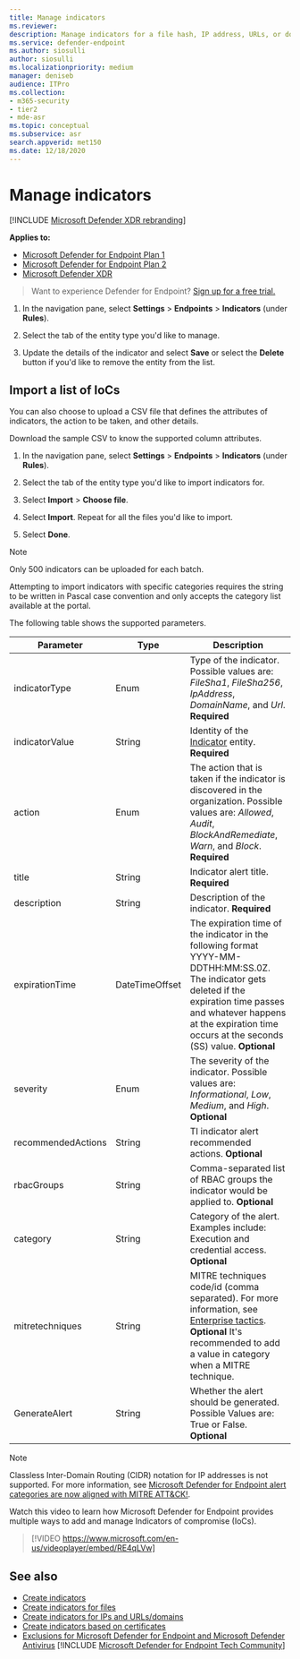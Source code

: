 ```yaml
---
title: Manage indicators
ms.reviewer:
description: Manage indicators for a file hash, IP address, URLs, or domains that define the detection, prevention, and exclusion of entities.
ms.service: defender-endpoint
ms.author: siosulli
author: siosulli
ms.localizationpriority: medium
manager: deniseb
audience: ITPro
ms.collection: 
- m365-security
- tier2
- mde-asr
ms.topic: conceptual
ms.subservice: asr
search.appverid: met150
ms.date: 12/18/2020
---
```


# Manage indicators

[!INCLUDE [Microsoft Defender XDR rebranding](../includes/microsoft-defender.md)]


**Applies to:**
- [Microsoft Defender for Endpoint Plan 1](microsoft-defender-endpoint.md)
- [Microsoft Defender for Endpoint Plan 2](microsoft-defender-endpoint.md)
- [Microsoft Defender XDR](/defender-xdr)


> Want to experience Defender for Endpoint? [Sign up for a free trial.](https://www.microsoft.com/WindowsForBusiness/windows-atp?ocid=docs-wdatp-automationexclusionlist-abovefoldlink)

1. In the navigation pane, select **Settings** \> **Endpoints** \> **Indicators** (under **Rules**).

2. Select the tab of the entity type you'd like to manage.

3. Update the details of the indicator and select **Save** or select the **Delete** button if you'd like to remove the entity from the list.

## Import a list of IoCs

You can also choose to upload a CSV file that defines the attributes of indicators, the action to be taken, and other details.

Download the sample CSV to know the supported column attributes.

1. In the navigation pane, select **Settings** \> **Endpoints** \> **Indicators** (under **Rules**).

2. Select the tab of the entity type you'd like to import indicators for.

3. Select **Import** \> **Choose file**.

4. Select **Import**. Repeat for all the files you'd like to import.

5. Select **Done**.

> [!NOTE]
> Only 500 indicators can be uploaded for each batch. 
>
> Attempting to import indicators with specific categories requires the string to be written in Pascal case convention and only accepts the category list available at the portal.

The following table shows the supported parameters.

| Parameter|Type|Description |
| ---| ---| --- |
| indicatorType|Enum|Type of the indicator. Possible values are: *FileSha1*, *FileSha256*, *IpAddress*, *DomainName*, and *Url*. **Required** |
| indicatorValue|String|Identity of the [Indicator](api/ti-indicator.md) entity. **Required** |
| action|Enum|The action that is taken if the indicator is discovered in the organization. Possible values are: *Allowed*, *Audit*, *BlockAndRemediate*, *Warn*, and *Block*. **Required** |
| title|String|Indicator alert title. **Required** |
| description|String| Description of the indicator. **Required** |
| expirationTime|DateTimeOffset|The expiration time of the indicator in the following format YYYY-MM-DDTHH:MM:SS.0Z. The indicator gets deleted if the expiration time passes and whatever happens at the expiration time occurs at the seconds (SS) value. **Optional** |
| severity|Enum|The severity of the indicator. Possible values are: *Informational*, *Low*, *Medium*, and *High*. **Optional** |
| recommendedActions|String|TI indicator alert recommended actions. **Optional** |
| rbacGroups|String|Comma-separated list of RBAC groups the indicator would be applied to. **Optional** |
| category|String|Category of the alert. Examples include: Execution and credential access. **Optional** |
| mitretechniques|String|MITRE techniques code/id (comma separated). For more information, see [Enterprise tactics](https://attack.mitre.org/tactics/enterprise/). **Optional** It's recommended to add a value in category when a MITRE technique. |
| GenerateAlert|String|Whether the alert should be generated. Possible Values are: True or False. **Optional** |

> [!NOTE]
> Classless Inter-Domain Routing (CIDR) notation for IP addresses is not supported.
For more information, see [Microsoft Defender for Endpoint alert categories are now aligned with MITRE ATT&CK!](https://techcommunity.microsoft.com/t5/microsoft-defender-for-endpoint/microsoft-defender-atp-alert-categories-are-now-aligned-with/ba-p/732748).

Watch this video to learn how Microsoft Defender for Endpoint provides multiple ways to add and manage Indicators of compromise (IoCs). 
> [!VIDEO https://www.microsoft.com/en-us/videoplayer/embed/RE4qLVw]

## See also

- [Create indicators](manage-indicators.md)
- [Create indicators for files](indicator-file.md)
- [Create indicators for IPs and URLs/domains](indicator-ip-domain.md)
- [Create indicators based on certificates](indicator-certificates.md)
- [Exclusions for Microsoft Defender for Endpoint and Microsoft Defender Antivirus](defender-endpoint-antivirus-exclusions.md)
[!INCLUDE [Microsoft Defender for Endpoint Tech Community](../includes/defender-mde-techcommunity.md)]
